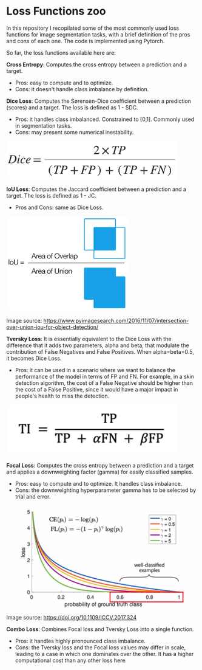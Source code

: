 # Loss Functions zoo

In this repository I recopilated some of the most commonly used loss functions for image segmentation tasks, with a brief definition of the pros and cons of each one. The code is implemented using Pytorch. 

So far, the loss functions available here are: 

**Cross Entropy**:
Computes the cross entropy between a prediction and a target. 
- Pros: easy to compute and to optimize.
- Cons: it doesn't handle class imbalance by definition.


**Dice Loss**:
Computes the Sørensen-Dice coefficient between a prediction (scores) and a target. The loss is defined as 1 - SDC.
- Pros: it handles class imbalanced. Constrained to [0,1]. Commonly used in segmentation tasks.
- Cons: may present some numerical inestability.

<img src="https://github.com/CesarCaramazana/LossFunctions_zoo/blob/main/images/dice.png" width="450px">

**IoU Loss**:
Computes the Jaccard coefficient between a prediction and a target. The loss is defined as 1 - JC. 
- Pros and Cons: same as Dice Loss. 

<img src="https://github.com/CesarCaramazana/LossFunctions_zoo/blob/main/images/iou.png" width="320px">

Image source: https://www.pyimagesearch.com/2016/11/07/intersection-over-union-iou-for-object-detection/


**Tversky Loss**:
It is essentially equivalent to the Dice Loss with the difference that it adds two parameters, alpha and beta, that modulate the contribution of False Negatives and False Positives. When alpha=beta=0.5, it becomes Dice Loss.
- Pros: it can be used in a scenario where we want to balance the performance of the model in terms of FP and FN. For example, in a skin detection algorithm, the cost of a False Negative should be higher than the cost of a False Positive, since it would have a major impact in people's health to miss the detection.

<img src="https://github.com/CesarCaramazana/LossFunctions_zoo/blob/main/images/tversky.png" width="450px">

**Focal Loss**:
Computes the cross entropy between a prediction and a target and applies a downweighting factor (gamma) for easily classified samples.
- Pros: easy to compute and to optimize. It handles class imbalance.
- Cons: the downweighting hyperparameter gamma has to be selected by trial and error. 

<img src="https://github.com/CesarCaramazana/LossFunctions_zoo/blob/main/images/focal.png" width="500px">

Image source: https://doi.org/10.1109/ICCV.2017.324

**Combo Loss**:
Combines Focal loss and Tversky Loss into a single function.
- Pros: it handles highly pronounced class imbalance.
- Cons: the Tversky loss and the Focal loss values may differ in scale, leading to a case in which one dominates over the other. It has a higher computational cost than any other loss here. 
